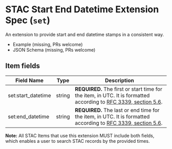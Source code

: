 # STAC Start End Datetime Extension Spec (`set`)

An extension to provide start and end datetime stamps in a consistent way.

- Example (missing, PRs welcome)
- JSON Schema (missing, PRs welcome)

## Item fields

| Field Name         | Type   | Description                                                                                                                                                        |
| ------------------ | ------ | ------------------------------------------------------------------------------------------------------------------------------------------------------------------ |
| set:start_datetime | string | **REQUIRED.** The first or start time for the item, in UTC. It is formatted according to [RFC 3339, section 5.6](https://tools.ietf.org/html/rfc3339#section-5.6). |
| set:end_datetime   | string | **REQUIRED.** The last or end time for the item, in UTC. It is formatted according to [RFC 3339, section 5.6](https://tools.ietf.org/html/rfc3339#section-5.6).    |

**Note:** All STAC Items that use this extension MUST include both fields, which enables a user to
search STAC records by the provided times.
